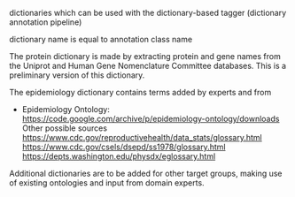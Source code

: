 dictionaries which can be used with the dictionary-based tagger (dictionary annotation pipeline)

dictionary name is equal to annotation class name

The protein dictionary is made by extracting protein and gene names from the Uniprot and Human Gene Nomenclature Committee databases. This is a preliminary version of this dictionary.

The epidemiology dictionary contains terms added by experts and from
- Epidemiology Ontology: https://code.google.com/archive/p/epidemiology-ontology/downloads
Other possible sources
https://www.cdc.gov/reproductivehealth/data_stats/glossary.html
https://www.cdc.gov/csels/dsepd/ss1978/glossary.html
https://depts.washington.edu/physdx/eglossary.html

Additional dictionaries are to be added for other target groups, making use of existing ontologies and input from domain experts.

